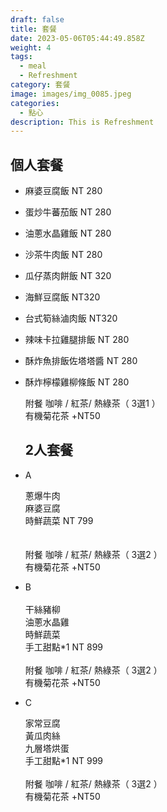 ```yaml
---
draft: false
title: 套餐
date: 2023-05-06T05:44:49.858Z
weight: 4
tags:
  - meal
  - Refreshment
category: 套餐
image: images/img_0085.jpeg
categories:
  - 點心
description: This is Refreshment
---
```

## 個人套餐

* 麻婆豆腐飯  NT 280
* 蛋炒牛蕃茄飯  NT 280
* 油蔥水晶雞飯  NT 280
* 沙茶牛肉飯   NT 280
* 瓜仔蒸肉餅飯  NT 320
* 海鮮豆腐飯 NT320
* 台式筍絲滷肉飯 NT320
* 辣味卡拉雞腿排飯   NT 280
* 酥炸魚排飯佐塔塔醬   NT 280
* 酥炸檸檬雞柳條飯   NT 280

  附餐     咖啡 / 紅茶/ 熱綠茶（ 3選1 ）\
  有機菊花茶 +NT50

  ## 2人套餐
* A   

  蔥爆牛肉    \
  麻婆豆腐    \
  時鮮蔬菜                    NT 799\
                                  \
  \
  附餐     咖啡 / 紅茶/ 熱綠茶（ 3選2 ）\
  有機菊花茶 +NT50
* B  \
     \
  干絲豬柳 \
  油蔥水晶雞      \
  時鮮蔬菜    \
  手工甜點*1                NT 899\
  \
  附餐     咖啡 / 紅茶/ 熱綠茶（ 3選2 ）\
  有機菊花茶 +NT50
* C 

  家常豆腐 \
  黃瓜肉絲         \
  九層塔烘蛋          \
  手工甜點*1                NT 999\
  \
  附餐     咖啡 / 紅茶/ 熱綠茶（ 3選2 ）\
  有機菊花茶 +NT50
